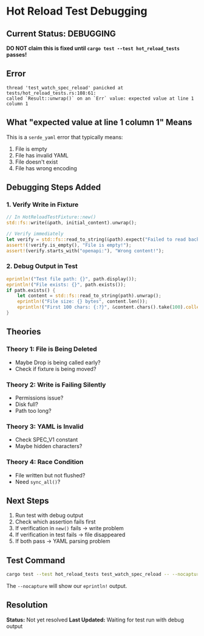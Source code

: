 # Hot Reload Test Debugging

## Current Status: DEBUGGING

**DO NOT claim this is fixed until `cargo test --test hot_reload_tests` passes!**

## Error

```
thread 'test_watch_spec_reload' panicked at tests/hot_reload_tests.rs:108:61:
called `Result::unwrap()` on an `Err` value: expected value at line 1 column 1
```

## What "expected value at line 1 column 1" Means

This is a `serde_yaml` error that typically means:
1. File is empty
2. File has invalid YAML
3. File doesn't exist
4. File has wrong encoding

## Debugging Steps Added

### 1. Verify Write in Fixture
```rust
// In HotReloadTestFixture::new()
std::fs::write(&path, initial_content).unwrap();

// Verify immediately
let verify = std::fs::read_to_string(&path).expect("Failed to read back");
assert!(!verify.is_empty(), "File is empty!");
assert!(verify.starts_with("openapi:"), "Wrong content!");
```

### 2. Debug Output in Test
```rust
eprintln!("Test file path: {}", path.display());
eprintln!("File exists: {}", path.exists());
if path.exists() {
    let content = std::fs::read_to_string(path).unwrap();
    eprintln!("File size: {} bytes", content.len());
    eprintln!("First 100 chars: {:?}", &content.chars().take(100).collect::<String>());
}
```

## Theories

### Theory 1: File is Being Deleted
- Maybe Drop is being called early?
- Check if fixture is being moved?

### Theory 2: Write is Failing Silently
- Permissions issue?
- Disk full?
- Path too long?

### Theory 3: YAML is Invalid
- Check SPEC_V1 constant
- Maybe hidden characters?

### Theory 4: Race Condition
- File written but not flushed?
- Need `sync_all()`?

## Next Steps

1. Run test with debug output
2. Check which assertion fails first
3. If verification in `new()` fails → write problem
4. If verification in test fails → file disappeared
5. If both pass → YAML parsing problem

## Test Command

```bash
cargo test --test hot_reload_tests test_watch_spec_reload -- --nocapture
```

The `--nocapture` will show our `eprintln!` output.

## Resolution

**Status:** Not yet resolved
**Last Updated:** Waiting for test run with debug output


